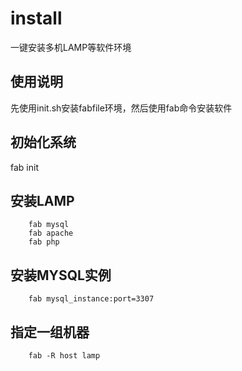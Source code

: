 install
=======
一键安装多机LAMP等软件环境

使用说明
-------
先使用init.sh安装fabfile环境，然后使用fab命令安装软件

初始化系统
-------
fab init

安装LAMP
-------
		fab mysql
		fab apache
		fab php
安装MYSQL实例
-------
		fab mysql_instance:port=3307

指定一组机器
-------
		fab -R host lamp
